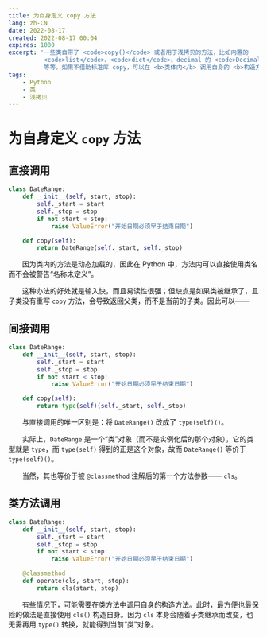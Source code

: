 ```yaml
---
title: 为自身定义 copy 方法
lang: zh-CN
date: 2022-08-17
created: 2022-08-17 00:04
expires: 1000
excerpt: '一些类自带了 <code>copy()</code> 或者用于浅拷贝的方法，比如内置的
          <code>list</code>、<code>dict</code>、decimal 的 <code>Decimal</code>
          等等。如果不借助标准库 copy，可以在 <b>类体内</b> 调用自身的 <b>构造方法</b> 达到相同目的。'
tags:
    - Python
    - 类
    - 浅拷贝
---
```


<script setup lang="ts">
import RevisionInfo from "@/components/RevisionInfo.vue";
</script>

# 为自身定义 `copy` 方法

<RevisionInfo indent/>

## 直接调用

```python
class DateRange:
    def __init__(self, start, stop):
        self._start = start
        self._stop = stop
        if not start < stop:
            raise ValueError("开始日期必须早于结束日期")

    def copy(self):
        return DateRange(self._start, self._stop)
```

　　因为类内的方法是动态加载的，因此在 Python 中，方法内可以直接使用类名而不会被警告“名称未定义”。

　　这种办法的好处就是输入快，而且易读性很强；但缺点是如果类被继承了，且子类没有重写 `copy` 方法，会导致返回父类，而不是当前的子类。因此可以——

## 间接调用

```python
class DateRange:
    def __init__(self, start, stop):
        self._start = start
        self._stop = stop
        if not start < stop:
            raise ValueError("开始日期必须早于结束日期")

    def copy(self):
        return type(self)(self._start, self._stop)
```

　　与直接调用的唯一区别是：将 `DateRange()` 改成了 `type(self)()`。

　　实际上，`DateRange` 是一个“类”对象（而不是实例化后的那个对象），它的类型就是 `type`，而 `type(self)` 得到的正是这个对象，故而 `DateRange()` 等价于 `type(self)()`。

　　当然，其也等价于被 `@classmethod` 注解后的第一个方法参数—— `cls`。

## 类方法调用

```python
class DateRange:
    def __init__(self, start, stop):
        self._start = start
        self._stop = stop
        if not start < stop:
            raise ValueError("开始日期必须早于结束日期")

    @classmethod
    def operate(cls, start, stop):
        return cls(start, stop)
```

　　有些情况下，可能需要在类方法中调用自身的构造方法。此时，最方便也最保险的做法是直接使用 `cls()` 构造自身。因为 `cls` 本身会随着子类继承而改变，也无需再用 `type()` 转换，就能得到当前“类”对象。
